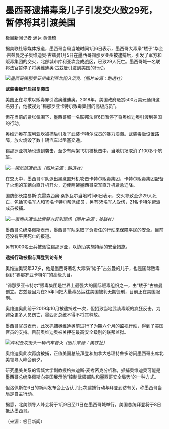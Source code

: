 # 墨西哥逮捕毒枭儿子引发交火致29死，暂停将其引渡美国

极目新闻记者 满达 黄佳琦

据美联社等媒体报道，墨西哥当局当地时间1月6日表示，墨西哥大毒枭“矮子”华金·古兹曼之子奥维迪奥·古兹曼1月5日在墨西哥锡那罗亚州被逮捕后，引发了军方和贩毒集团的交火，北部城市库利亚坎变成战区，已致29人死亡。墨西哥城一名联邦法官暂停了将奥维迪奥·古兹曼引渡到美国的行动。

![](https://inews.gtimg.com/newsapp_bt/0/15598363592/1000)_墨西哥锡那罗亚州库利亚坎陷入混乱（图片来源：路透社）_

**武装毒贩开启报复袭击**

美国正在寻求以贩毒罪引渡奥维迪奥。2018年，美国政府悬赏500万美元通缉这名男子，他被视为“锡那罗亚卡特尔贩毒集团的高级成员”。

但在当前的紧张氛围下，墨西哥城一名联邦法官6日暂停了将奥维迪奥引渡到美国的行动。

奥维迪奥在库利亚坎被捕后引发了武装卡特尔成员的暴力浪潮。武装毒贩设置路障，放火烧毁了数十辆汽车以阻塞交通。

锡那罗亚机场也遭到袭击，至少有两架飞机被枪击中，当地机场取消了100多个航班。

![](https://inews.gtimg.com/newsapp_bt/0/15598363593/1000)_一架航班遭枪击（图片来源：路透社）_

在交火中，墨西哥军队派出黑鹰直升机攻击卡特尔贩毒集团，卡特尔贩毒集团配备了火炮的车辆向直升机开火，迫使两架墨西哥空军直升机紧急迫降。

国防部长路易斯·克雷森西奥·桑多瓦尔当地时间6日表示，交火导致至少29人死亡，包括10名军人和19名卡特尔帮派成员，另有35名军人受伤，21名卡特尔帮派成员被捕。

![](https://inews.gtimg.com/news_bt/OLlcwYMOlGo1my-C7JJ8EA8bnARyiF6G5ZtfYHWNOxUfoAA/1000)_一家商店遭洗劫后警方赶到现场（图片来源：美联社）_

墨西哥总统洛佩斯表示，墨西哥军队采取了负责任的行动来保障平民的安全。目前还没有平民死亡的报道。

另有1000名士兵被派往锡那罗亚，以协助实施持续的安全措施。

**逮捕行动被指与拜登到访有关**

奥维迪奥现年32岁，他是墨西哥著名大毒枭“矮子”古兹曼的儿子，也是国际贩毒组织“锡那罗亚卡特尔”的高级头目。

“锡那罗亚卡特尔”贩毒集团是世界上最强大的国际贩毒组织之一，由“矮子”古兹曼创立。古兹曼因为在25年间把大量毒品运往美国被判无期徒刑，目前正在美国服刑。

奥维迪奥此前于2019年10月被逮捕过一次，但招致当地武装毒贩的疯狂反击，为避免更多人员伤亡，墨西哥总统不得不将其释放。

墨西哥官员表示，此次抓捕奥维迪奥前进行了为期六个月的监视行动，得到了美国官员的支持。目前奥维迪奥被关押在最高安全级别的联邦监狱。

![](https://inews.gtimg.com/news_bt/OZ-0JZmEwgO3K4SppPP_uSORe1TOqRjyP6MpRWftA1Gg8AA/1000)_库利亚坎街头一辆汽车着火（图片来源：美联社）_

奥维迪奥此次再度被捕，正值美国总统拜登和加拿大总理特鲁多访问墨西哥出席北美领导人峰会前夕。

研究墨美关系的雪城大学副教授格拉迪斯·麦考密克分析称，抓捕奥维迪奥可能是墨西哥总统洛佩斯向美国展示他“控制武装部队和墨西哥安全局势”的一种方式。

但洛佩斯在6日的新闻发布会上否认了此次逮捕行动与拜登到访有关，称墨西哥当局是自主行动。

据悉，北美领导人峰会将于1月9日至11日在墨西哥城举行，美国总统拜登将于8日抵达墨西哥。

（来源：极目新闻）

